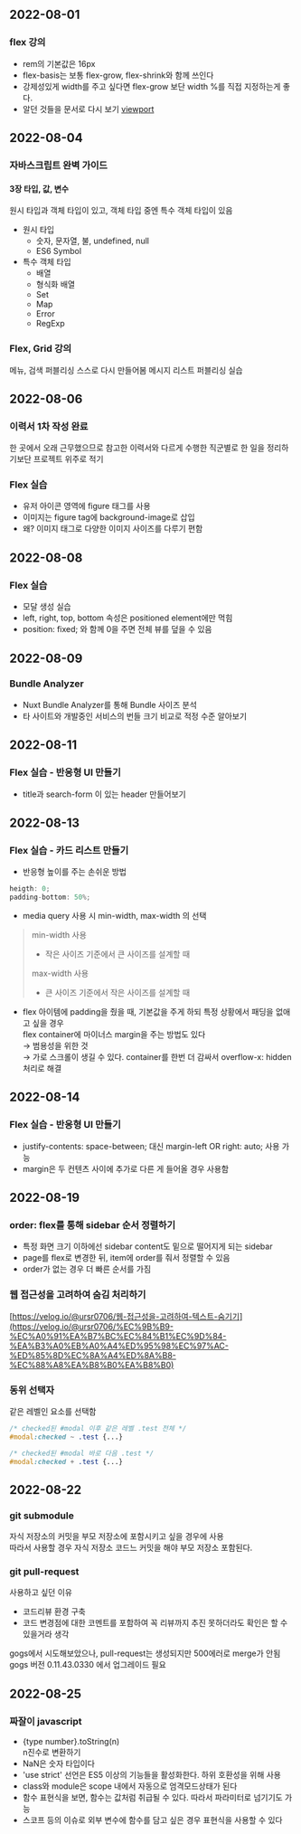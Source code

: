 ## 2022-08-01
### flex 강의
- rem의 기본값은 16px
- flex-basis는 보통 flex-grow, flex-shrink와 함께 쓰인다
- 강제성있게 width를 주고 싶다면 flex-grow 보단 width %를 직접 지정하는게 좋다.
- 알던 것들을 문서로 다시 보기 [viewport](https://developer.mozilla.org/en-US/docs/Web/HTML/Viewport_meta_tag)


## 2022-08-04

### 자바스크립트 완벽 가이드

#### 3장 타입, 값, 변수

원시 타입과 객체 타입이 있고, 객체 타입 중엔 특수 객체 타입이 있음

- 원시 타입
    - 숫자, 문자열, 불, undefined, null
    - ES6 Symbol
- 특수 객체 타입
    - 배열
    - 형식화 배열
    - Set
    - Map
    - Error
    - RegExp
  
### Flex, Grid 강의

메뉴, 검색 퍼블리싱 스스로 다시 만들어봄
메시지 리스트 퍼블리싱 실습


## 2022-08-06

### 이력서 1차 작성 완료
한 곳에서 오래 근무했으므로 참고한 이력서와 다르게
수행한 직군별로 한 일을 정리하기보단 프로젝트 위주로 적기


### Flex 실습
- 유저 아이콘 영역에 figure 태그를 사용
- 이미지는 figure tag에 background-image로 삽입
- 왜? 이미지 태그로 다양한 이미지 사이즈를 다루기 편함

## 2022-08-08

### Flex 실습
- 모달 생성 실습
- left, right, top, bottom 속성은 positioned element에만 먹힘
- position: fixed; 와 함께 0을 주면 전체 뷰를 덮을 수 있음


## 2022-08-09

### Bundle Analyzer
- Nuxt Bundle Analyzer를 통해 Bundle 사이즈 분석
- 타 사이트와 개발중인 서비스의 번들 크기 비교로 적정 수준 알아보기


## 2022-08-11

### Flex 실습 - 반응형 UI 만들기
- title과 search-form 이 있는 header 만들어보기

  
## 2022-08-13

### Flex 실습 - 카드 리스트 만들기
- 반응형 높이를 주는 손쉬운 방법

```jsx
heigth: 0;
padding-bottom: 50%;
```

- media query 사용 시 min-width, max-width 의 선택
> min-width 사용
> - 작은 사이즈 기준에서 큰 사이즈를 설계할 때  
> 
> max-width 사용
> - 큰 사이즈 기준에서 작은 사이즈를 설계할 때  

- flex 아이템에 padding을 줬을 때, 기본값을 주게 하되 특정 상황에서 패딩을 없애고 싶을 경우  
flex container에 마이너스 margin을 주는 방법도 있다  
→ 범용성을 위한 것  
→ 가로 스크롤이 생길 수 있다. container를 한번 더 감싸서 overflow-x: hidden 처리로 해결


## 2022-08-14

### Flex 실습 - 반응형 UI 만들기
- justify-contents: space-between; 대신 margin-left OR right: auto; 사용 가능
- margin은 두 컨텐츠 사이에 추가로 다른 게 들어올 경우 사용함

## 2022-08-19
### order: flex를 통해 sidebar 순서 정렬하기

- 특정 화면 크기 이하에선 sidebar content도 밑으로 떨어지게 되는 sidebar
- page를 flex로 변경한 뒤, item에 order를 줘서 정렬할 수 있음
- order가 없는 경우 더 빠른 순서를 가짐

### 웹 접근성을 고려하여 숨김 처리하기

[https://velog.io/@ursr0706/웹-접근성을-고려하여-텍스트-숨기기](https://velog.io/@ursr0706/%EC%9B%B9-%EC%A0%91%EA%B7%BC%EC%84%B1%EC%9D%84-%EA%B3%A0%EB%A0%A4%ED%95%98%EC%97%AC-%ED%85%8D%EC%8A%A4%ED%8A%B8-%EC%88%A8%EA%B8%B0%EA%B8%B0)

### 동위 선택자

같은 레벨인 요소를 선택함
```css
/* checked된 #modal 이후 같은 레벨 .test 전체 */
#modal:checked ~ .test {...}

/* checked된 #modal 바로 다음 .test */
#modal:checked + .test {...}
```

## 2022-08-22
### git submodule
자식 저장소의 커밋을 부모 저장소에 포함시키고 싶을 경우에 사용  
따라서 사용할 경우 자식 저장소 코드느 커밋을 해야 부모 저장소 포함된다.

### git pull-request  
사용하고 싶던 이유  
- 코드리뷰 환경 구축
- 코드 변경점에 대한 코멘트를 포함하여 꼭 리뷰까지 추진 못하더라도 확인은 할 수 있을거라 생각

gogs에서 시도해보았으나, pull-request는 생성되지만 500에러로 merge가 안됨  
gogs 버전 0.11.43.0330 에서 업그레이드 필요


## 2022-08-25
### 짜잘이 javascript
- {type number}.toString(n)  
n진수로 변환하기  
- NaN은 숫자 타입이다  
- 'use strict' 선언은 ES5 이상의 기능들을 활성화한다. 하위 호환성을 위해 사용
- class와 module은 scope 내에서 자동으로 엄격모드상태가 된다
- 함수 표현식을 보면, 함수는 값처럼 취급될 수 있다. 따라서 파라미터로 넘기기도 가능
- 스코프 등의 이슈로 외부 변수에 함수를 담고 싶은 경우 표현식을 사용할 수 있다
